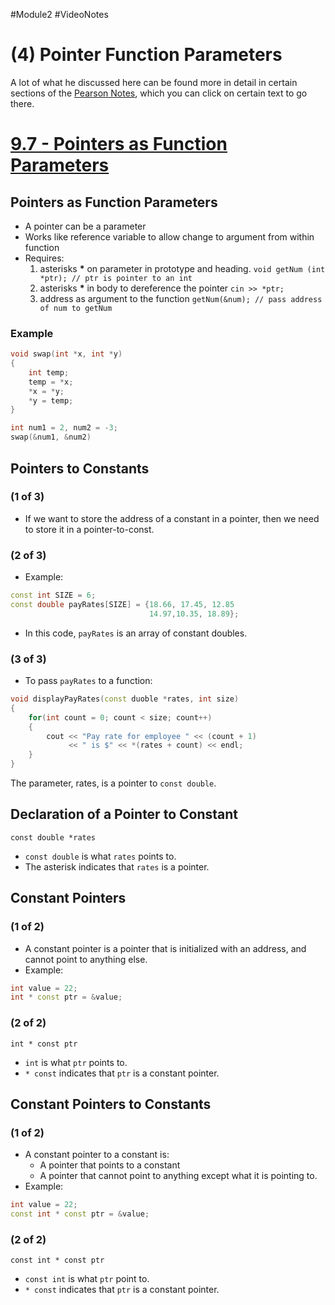 #Module2 #VideoNotes<br />
# (4) Pointer Function Parameters
A lot of what he discussed here can be found more in detail in certain sections of the [Pearson Notes](../Pearson%20Notes), which you can click on certain text to go there.

# [9.7 - Pointers as Function Parameters](../Pearson%20Notes/9.7%20-%20Pointers%20as%20Function%20Parameters.md)
## Pointers as Function Parameters
- A pointer can be a parameter
- Works like reference variable to allow change to argument from within function
- Requires:
	1) asterisks **\*** on parameter in prototype and heading.
	   `void getNum (int *ptr); // ptr is pointer to an int`
	2)  asterisks **\*** in body to dereference the pointer
	   `cin >> *ptr;`
	3) address as argument to the function
	   `getNum(&num); // pass address of num to getNum`

### Example
```c++
void swap(int *x, int *y)
{
	int temp;
	temp = *x;
	*x = *y;
	*y = temp;
}

int num1 = 2, num2 = -3;
swap(&num1, &num2)
```

## Pointers to Constants
### (1 of 3)
- If we want to store the address of a constant in a pointer, then we need to store it in a pointer-to-const.

### (2 of 3)
- Example:
```c++
const int SIZE = 6;
const double payRates[SIZE] = {18.66, 17.45, 12.85
							   14.97,10.35, 18.89};
```
- In this code, `payRates` is an array of constant doubles.

### (3 of 3)
- To pass `payRates` to a function:
```c++
void displayPayRates(const duoble *rates, int size)
{
	for(int count = 0; count < size; count++)
	{
		cout << "Pay rate for employee " << (count + 1)
			 << " is $" << *(rates + count) << endl;
	}
}
```
The parameter, rates, is a pointer to `const double`.

## Declaration of a Pointer to Constant
`const double *rates`
- `const double`  is what `rates` points to.
- The asterisk indicates that `rates` is a pointer.

## Constant Pointers
### (1 of 2)
- A constant pointer is a pointer that is initialized with an address, and cannot point to anything else.
- Example:
```c++
int value = 22;
int * const ptr = &value;
```

### (2 of 2)
`int * const ptr`
- `int` is what `ptr` points to.
- `* const` indicates that `ptr` is a constant pointer.

## Constant Pointers to Constants
### (1 of 2)
- A constant pointer to a constant is:
	- A pointer that points to a constant
	- A pointer that cannot point to anything except what it is pointing to.
- Example:
```c++
int value = 22;
const int * const ptr = &value;
```

### (2 of 2)
`const int * const ptr`
- `const int` is what `ptr` point to.
- `* const` indicates that `ptr` is a constant pointer.